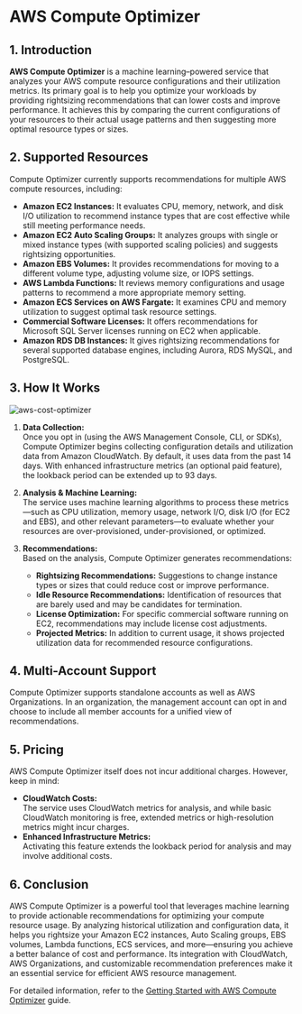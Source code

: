# AWS Compute Optimizer

## 1. Introduction

**AWS Compute Optimizer** is a machine learning–powered service that analyzes your AWS compute resource configurations and their utilization metrics. Its primary goal is to help you optimize your workloads by providing rightsizing recommendations that can lower costs and improve performance. It achieves this by comparing the current configurations of your resources to their actual usage patterns and then suggesting more optimal resource types or sizes.

## 2. Supported Resources

Compute Optimizer currently supports recommendations for multiple AWS compute resources, including:

- **Amazon EC2 Instances:** It evaluates CPU, memory, network, and disk I/O utilization to recommend instance types that are cost effective while still meeting performance needs.
- **Amazon EC2 Auto Scaling Groups:** It analyzes groups with single or mixed instance types (with supported scaling policies) and suggests rightsizing opportunities.
- **Amazon EBS Volumes:** It provides recommendations for moving to a different volume type, adjusting volume size, or IOPS settings.
- **AWS Lambda Functions:** It reviews memory configurations and usage patterns to recommend a more appropriate memory setting.
- **Amazon ECS Services on AWS Fargate:** It examines CPU and memory utilization to suggest optimal task resource settings.
- **Commercial Software Licenses:** It offers recommendations for Microsoft SQL Server licenses running on EC2 when applicable.
- **Amazon RDS DB Instances:** It gives rightsizing recommendations for several supported database engines, including Aurora, RDS MySQL, and PostgreSQL.

## 3. How It Works

![aws-cost-optimizer](./_assets/aws-cost-optimizer.png)


1. **Data Collection:**  
    Once you opt in (using the AWS Management Console, CLI, or SDKs), Compute Optimizer begins collecting configuration details and utilization data from Amazon CloudWatch. By default, it uses data from the past 14 days. With enhanced infrastructure metrics (an optional paid feature), the lookback period can be extended up to 93 days.
    
2. **Analysis & Machine Learning:**  
    The service uses machine learning algorithms to process these metrics—such as CPU utilization, memory usage, network I/O, disk I/O (for EC2 and EBS), and other relevant parameters—to evaluate whether your resources are over-provisioned, under-provisioned, or optimized.
    
3. **Recommendations:**  
    Based on the analysis, Compute Optimizer generates recommendations:
    
    - **Rightsizing Recommendations:** Suggestions to change instance types or sizes that could reduce cost or improve performance.
    - **Idle Resource Recommendations:** Identification of resources that are barely used and may be candidates for termination.
    - **License Optimization:** For specific commercial software running on EC2, recommendations may include license cost adjustments.
    - **Projected Metrics:** In addition to current usage, it shows projected utilization data for recommended resource configurations.

## 4. Multi-Account Support  

Compute Optimizer supports standalone accounts as well as AWS Organizations. In an organization, the management account can opt in and choose to include all member accounts for a unified view of recommendations.

## 5. Pricing

AWS Compute Optimizer itself does not incur additional charges. However, keep in mind:

- **CloudWatch Costs:**  
    The service uses CloudWatch metrics for analysis, and while basic CloudWatch monitoring is free, extended metrics or high-resolution metrics might incur charges.
- **Enhanced Infrastructure Metrics:**  
    Activating this feature extends the lookback period for analysis and may involve additional costs.

## 6. Conclusion

AWS Compute Optimizer is a powerful tool that leverages machine learning to provide actionable recommendations for optimizing your compute resource usage. By analyzing historical utilization and configuration data, it helps you rightsize your Amazon EC2 instances, Auto Scaling groups, EBS volumes, Lambda functions, ECS services, and more—ensuring you achieve a better balance of cost and performance. Its integration with CloudWatch, AWS Organizations, and customizable recommendation preferences make it an essential service for efficient AWS resource management.

For detailed information, refer to the [Getting Started with AWS Compute Optimizer](https://docs.aws.amazon.com/compute-optimizer/latest/ug/getting-started.html) guide.